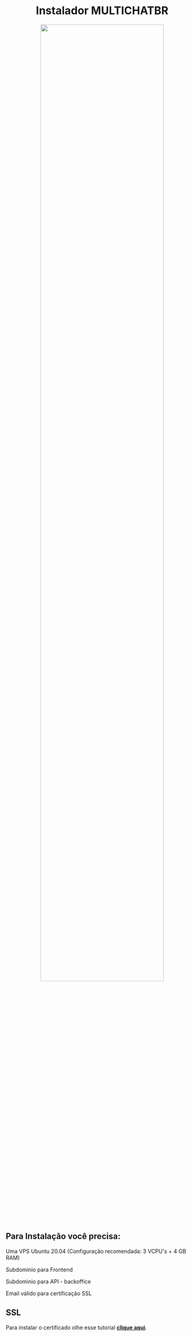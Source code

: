 <h1 align="center">Instalador MULTICHATBR</h1>

<div align="center"><img src="https://i.imgur.com/j4diq1k.png" style="width: 80% !important;"></div>

## Para Instalação você precisa:

Uma VPS Ubuntu 20.04 (Configuração recomendada: 3 VCPU's + 4 GB RAM)

Subdominio para Frontend

Subdominio para API - backoffice

Email válido para certificação SSL

## SSL

Para instalar o certificado olhe esse tutorial **[clique aqui](https://certbot.eff.org/instructions?ws=other&os=ubuntufocal)**.
